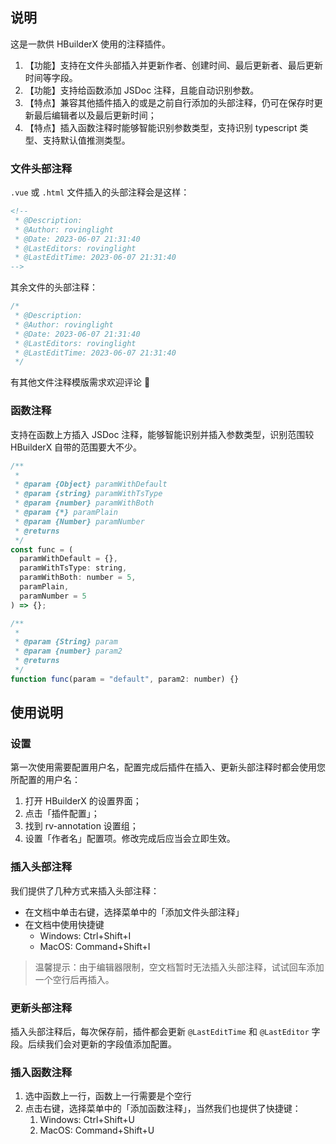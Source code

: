 ﻿
## 说明

这是一款供 HBuilderX 使用的注释插件。

1. 【功能】支持在文件头部插入并更新作者、创建时间、最后更新者、最后更新时间等字段。
2. 【功能】支持给函数添加 JSDoc 注释，且能自动识别参数。
3. 【特点】兼容其他插件插入的或是之前自行添加的头部注释，仍可在保存时更新最后编辑者以及最后更新时间；
4. 【特点】插入函数注释时能够智能识别参数类型，支持识别 typescript 类型、支持默认值推测类型。

### 文件头部注释

`.vue` 或 `.html` 文件插入的头部注释会是这样：

```html
<!--
 * @Description:
 * @Author: rovinglight
 * @Date: 2023-06-07 21:31:40
 * @LastEditors: rovinglight
 * @LastEditTime: 2023-06-07 21:31:40
-->
```

其余文件的头部注释：

```js
/*
 * @Description:
 * @Author: rovinglight
 * @Date: 2023-06-07 21:31:40
 * @LastEditors: rovinglight
 * @LastEditTime: 2023-06-07 21:31:40
 */
```

有其他文件注释模版需求欢迎评论 🎉

### 函数注释

支持在函数上方插入 JSDoc 注释，能够智能识别并插入参数类型，识别范围较 HBuilderX 自带的范围要大不少。

```javascript
/**
 *
 * @param {Object} paramWithDefault
 * @param {string} paramWithTsType
 * @param {number} paramWithBoth
 * @param {*} paramPlain
 * @param {Number} paramNumber
 * @returns
 */
const func = (
  paramWithDefault = {},
  paramWithTsType: string,
  paramWithBoth: number = 5,
  paramPlain,
  paramNumber = 5
) => {};

/**
 *
 * @param {String} param
 * @param {number} param2
 * @returns
 */
function func(param = "default", param2: number) {}
```

## 使用说明

### 设置

第一次使用需要配置用户名，配置完成后插件在插入、更新头部注释时都会使用您所配置的用户名：

1. 打开 HBuilderX 的设置界面；
2. 点击「插件配置」；
3. 找到 rv-annotation 设置组；
4. 设置「作者名」配置项。修改完成后应当会立即生效。

### 插入头部注释

我们提供了几种方式来插入头部注释：

- 在文档中单击右键，选择菜单中的「添加文件头部注释」
- 在文档中使用快捷键
  - Windows: Ctrl+Shift+I
  - MacOS: Command+Shift+I

> 温馨提示：由于编辑器限制，空文档暂时无法插入头部注释，试试回车添加一个空行后再插入。

### 更新头部注释

插入头部注释后，每次保存前，插件都会更新 `@LastEditTime` 和 `@LastEditor` 字段。后续我们会对更新的字段值添加配置。

### 插入函数注释

1. 选中函数上一行，函数上一行需要是个空行
2. 点击右键，选择菜单中的「添加函数注释」，当然我们也提供了快捷键：
   1. Windows: Ctrl+Shift+U
   2. MacOS: Command+Shift+U
